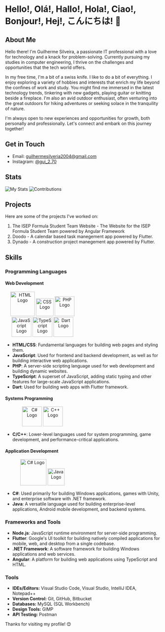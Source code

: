 # Hello!, Olá!, Hallo!, Hola!, Ciao!, Bonjour!, Hej!, こんにちは! 👋

## About Me

Hello there! I'm Guilherme Silveira, a passionate IT professional with a love for technology and a knack for problem-solving. Currently pursuing my studies in computer engineering, I thrive on the challenges and opportunities that the tech world offers.

In my free time, I'm a bit of a swiss knife. I like to do a bit of everything. I enjoy exploring a variety of hobbies and interests that enrich my life beyond the confines of work and study. You might find me immersed in the latest technology trends, tinkering with new gadgets, playing guitar or knitting beside a fireplace. I'm also an avid outdoor enthusiast, often venturing into the great outdoors for hiking adventures or seeking solace in the tranquility of nature.

I'm always open to new experiences and opportunities for growth, both personally and professionally. Let's connect and embark on this journey together!

## Get in Touch

<!-- - LinkedIn: [Your LinkedIn Profile](Link)
- Twitter: [Your Twitter Profile](Link)
-->

- Email: [guilhermesilveria2004@gmail.com](mailto:guilhermesilveria2004@gmail.com)
- Instagram: [@gui_2.70](https://www.instagram.com/gui_2.70/)

## Stats

![My Stats](https://github-readme-stats.vercel.app/api?username=Silveira-Guilherme&show_icons=true&theme=onedark)
![Contributions](https://github-readme-streak-stats.herokuapp.com/?user=Silveira-Guilherme&theme=onedark)

## Projects

Here are some of the projects I've worked on:

1. The ISEP Formula Student Team Website - The Website for the ISEP Formula Student Team powered by Angular Framework
2. Doodo - A calendar based task manegement app powered by Flutter.
3. Dynado - A construction project manegement app powered by Flutter.


## Skills
### Programming Languages
#### Web Development

<div style="display: grid; grid-template-columns: repeat(2, 1fr); gap: 20px;">
  <div style="text-align: center;">
    <img src="https://upload.wikimedia.org/wikipedia/commons/thumb/6/61/HTML5_logo_and_wordmark.svg/64px-HTML5_logo_and_wordmark.svg.png" alt="HTML Logo" width="79">
    <img src="https://upload.wikimedia.org/wikipedia/commons/thumb/d/d5/CSS3_logo_and_wordmark.svg/64px-CSS3_logo_and_wordmark.svg.png" alt="CSS Logo" width="57">
    <img src="https://upload.wikimedia.org/wikipedia/commons/thumb/2/27/PHP-logo.svg/64px-PHP-logo.svg.png" alt="PHP Logo" width="64">
    <img src="https://upload.wikimedia.org/wikipedia/commons/thumb/9/99/Unofficial_JavaScript_logo_2.svg/64px-Unofficial_JavaScript_logo_2.svg.png" alt="JavaScript Logo" width="64">
    <img src="https://upload.wikimedia.org/wikipedia/commons/thumb/4/4c/Typescript_logo_2020.svg/64px-Typescript_logo_2020.svg.png" alt="TypeScript Logo" width="64">
    <img src="https://avatars.githubusercontent.com/u/1609975?s=280&v=4" alt="Dart Logo" width="64">
  </div>
</div>

- **HTML/CSS**: Fundamental languages for building web pages and styling them.
- **JavaScript**: Used for frontend and backend development, as well as for building interactive web applications.
- **PHP**: A server-side scripting language used for web development and building dynamic websites.
- **TypeScript**: A superset of JavaScript, adding static typing and other features for large-scale JavaScript applications.
- **Dart**: Used for building web apps with Flutter framework.

#### Systems Programming
<div style="display: grid; grid-template-columns: repeat(2, 1fr); gap: 20px;">
  <div style="text-align: center;">
    <img src="https://upload.wikimedia.org/wikipedia/commons/thumb/3/35/The_C_Programming_Language_logo.svg/64px-The_C_Programming_Language_logo.svg.png" alt="C# Logo" width="64">
    <img src="https://upload.wikimedia.org/wikipedia/commons/thumb/1/18/ISO_C%2B%2B_Logo.svg/64px-ISO_C%2B%2B_Logo.svg.png" alt="C++ Logo" width="64">
  </div>
</div>

- **C/C++**: Lower-level languages used for system programming, game development, and performance-critical applications.

#### Application Development
<div style="display: grid; grid-template-columns: repeat(2, 1fr); gap: 20px;">
  <div style="text-align: center;">
    <img src="https://upload.wikimedia.org/wikipedia/commons/thumb/d/d2/C_Sharp_Logo_2023.svg/128px-C_Sharp_Logo_2023.svg.png" alt="C# Logo" width="85">
    <img src="https://upload.wikimedia.org/wikipedia/pt/thumb/3/30/Java_programming_language_logo.svg/96px-Java_programming_language_logo.svg.png" alt="Java Logo" width="55">
  </div>
</div>

- **C#**: Used primarily for building Windows applications, games with Unity, and enterprise software with .NET framework.
- **Java**: A versatile language used for building enterprise-level applications, Android mobile development, and backend systems.


### Frameworks and Tools

- **Node.js**: JavaScript runtime environment for server-side programming.
- **Flutter**: Google's UI toolkit for building natively compiled applications for mobile, web, and desktop from a single codebase.
- **.NET Framework**: A software framework for building Windows applications and web services.
- **Angular**: A platform for building web applications using TypeScript and HTML.


### Tools
  - **IDEs/Editors:** Visual Studio Code, Visual Studio, IntelliJ IDEA, Notepad++
  - **Version Control:** Git, GitHub, Bitbucket
  - **Databases:** MySQL (SQL Workbench)
  - **Design Tools:** GIMP
  - **API Testing:** Postman


Thanks for visiting my profile! 😊
